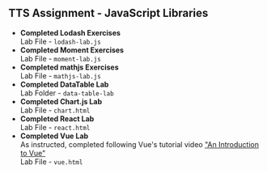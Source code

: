 ## TTS Assignment - JavaScript Libraries

- **Completed Lodash Exercises**  
Lab File - `lodash-lab.js`
- **Completed Moment Exercises**  
Lab File - `moment-lab.js`
- **Completed mathjs Exercises**  
Lab File - `mathjs-lab.js`
- **Completed DataTable Lab**  
Lab Folder - `data-table-lab`
- **Completed Chart.js Lab**  
Lab File - `chart.html`
- **Completed React Lab**  
Lab File - `react.html`
- **Completed Vue Lab**  
As instructed, completed following Vue's tutorial video ["An Introduction to Vue"](https://player.vimeo.com/video/247494684)  
Lab File - `vue.html`